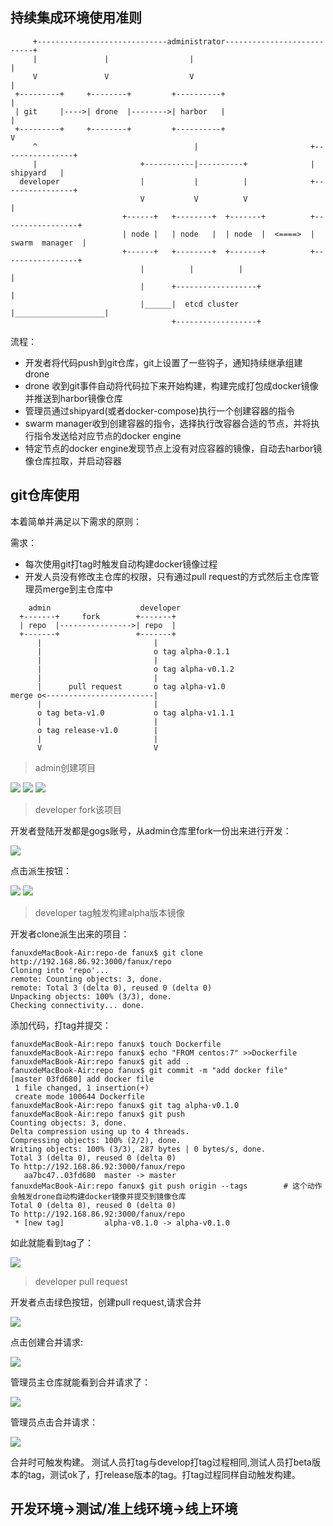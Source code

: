 ## 持续集成环境使用准则
```
     +-----------------------------administrator---------------------------+
     |               |                  |                                  |
     V               V                  V                                  |
 +---------+     +--------+         +----------+                           | 
 | git     |---->| drone  |-------->| harbor   |                           |
 +---------+     +--------+         +----------+                           V
     ^                                   |                         +----------------+
     |                       +-----------|----------+              |     shipyard   |    
  developer                  |           |          |              +----------------+ 
                             V           V          V                       |         
                         +------+   +--------+  +-------+          +-----------------+
                         | node |   | node   |  | node  |  <====>  | swarm  manager  |
                         +------+   +--------+  +-------+          +-----------------+
                             |          |          |                        |         
                             |      +------------------+                    |        
                             |______|  etcd cluster    |____________________|       
                                    +------------------+                           
```
流程：

* 开发者将代码push到git仓库，git上设置了一些钩子，通知持续继承组建drone
* drone 收到git事件自动将代码拉下来开始构建，构建完成打包成docker镜像并推送到harbor镜像仓库
* 管理员通过shipyard(或者docker-compose)执行一个创建容器的指令
* swarm manager收到创建容器的指令，选择执行改容器合适的节点，并将执行指令发送给对应节点的docker engine
* 特定节点的docker engine发现节点上没有对应容器的镜像，自动去harbor镜像仓库拉取，并启动容器

## git仓库使用
本着简单并满足以下需求的原则：

需求：

* 每次使用git打tag时触发自动构建docker镜像过程 
* 开发人员没有修改主仓库的权限，只有通过pull request的方式然后主仓库管理员merge到主仓库中

```
    admin                    developer
  +-------+     fork        +-------+
  | repo  |---------------->| repo  |
  +-------+                 +-------+
      |                         |
      |                         o tag alpha-0.1.1
      |                         |
      |                         o tag alpha-v0.1.2
      |                         |
      |      pull request       o tag alpha-v1.0
merge o<------------------------|
      |                         |
      o tag beta-v1.0           o tag alpha-v1.1.1
      |                         |
      o tag release-v1.0        |
      |                         |
      V                         V
```
> admin创建项目

![](http://192.168.86.170:10080/iflytek/docs/raw/master/images/add-repo-0.png)
![](http://192.168.86.170:10080/iflytek/docs/raw/master/images/add-repo-1.png)
![](http://192.168.86.170:10080/iflytek/docs/raw/master/images/add-repo-2.png)
> developer fork该项目

开发者登陆开发都是gogs账号，从admin仓库里fork一份出来进行开发：

![](http://192.168.86.170:10080/iflytek/docs/raw/master/images/developer-login.png)

点击派生按钮：

![](http://192.168.86.170:10080/iflytek/docs/raw/master/images/fork.png)
![](http://192.168.86.170:10080/iflytek/docs/raw/master/images/fork-1.png)

> developer tag触发构建alpha版本镜像

开发者clone派生出来的项目：
```
fanuxdeMacBook-Air:repo-de fanux$ git clone http://192.168.86.92:3000/fanux/repo
Cloning into 'repo'...
remote: Counting objects: 3, done.
remote: Total 3 (delta 0), reused 0 (delta 0)
Unpacking objects: 100% (3/3), done.
Checking connectivity... done.
```

添加代码，打tag并提交：
```
fanuxdeMacBook-Air:repo fanux$ touch Dockerfile
fanuxdeMacBook-Air:repo fanux$ echo "FROM centos:7" >>Dockerfile
fanuxdeMacBook-Air:repo fanux$ git add .
fanuxdeMacBook-Air:repo fanux$ git commit -m "add docker file"
[master 03fd680] add docker file
 1 file changed, 1 insertion(+)
 create mode 100644 Dockerfile
fanuxdeMacBook-Air:repo fanux$ git tag alpha-v0.1.0
fanuxdeMacBook-Air:repo fanux$ git push
Counting objects: 3, done.
Delta compression using up to 4 threads.
Compressing objects: 100% (2/2), done.
Writing objects: 100% (3/3), 287 bytes | 0 bytes/s, done.
Total 3 (delta 0), reused 0 (delta 0)
To http://192.168.86.92:3000/fanux/repo
   aa7bc47..03fd680  master -> master
fanuxdeMacBook-Air:repo fanux$ git push origin --tags        # 这个动作会触发drone自动构建docker镜像并提交到镜像仓库
Total 0 (delta 0), reused 0 (delta 0)
To http://192.168.86.92:3000/fanux/repo
 * [new tag]         alpha-v0.1.0 -> alpha-v0.1.0
```
如此就能看到tag了：

![](http://192.168.86.170:10080/iflytek/docs/raw/master/images/show-tags.png)

> developer pull request

开发者点击绿色按钮，创建pull request,请求合并 

![](http://192.168.86.170:10080/iflytek/docs/raw/master/images/pull-request-0.png)

点击创建合并请求:

![](http://192.168.86.170:10080/iflytek/docs/raw/master/images/pull-request-1.png)

管理员主仓库就能看到合并请求了：

![](http://192.168.86.170:10080/iflytek/docs/raw/master/images/merge-1.png)

管理员点击合并请求：

![](http://192.168.86.170:10080/iflytek/docs/raw/master/images/merge-2.png)

合并时可触发构建。 测试人员打tag与develop打tag过程相同,测试人员打beta版本的tag，测试ok了，打release版本的tag。打tag过程同样自动触发构建。

## 开发环境->测试/准上线环境->线上环境
